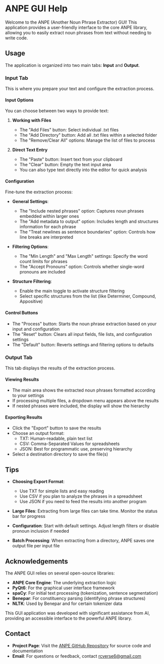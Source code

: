 # ANPE GUI Help

Welcome to the ANPE (Another Noun Phrase Extractor) GUI! This application provides a user-friendly interface to the core ANPE library, allowing you to easily extract noun phrases from text without needing to write code.

## Usage
The application is organized into two main tabs: **Input** and **Output**.

### Input Tab
This is where you prepare your text and configure the extraction process.

#### Input Options
You can choose between two ways to provide text:

1. **Working with Files**
   * The "Add Files" button: Select individual .txt files
   * The "Add Directory" button: Add all .txt files within a selected folder
   * The "Remove/Clear All" options: Manage the list of files to process

2. **Direct Text Entry**
   * The "Paste" button: Insert text from your clipboard
   * The "Clear" button: Empty the text input area
   * You can also type text directly into the editor for quick analysis

#### Configuration
Fine-tune the extraction process:

* **General Settings**:
  * The "Include nested phrases" option: Captures noun phrases embedded within larger ones
  * The "Add metadata to output" option: Includes length and structures information for each phrase
  * The "Treat newlines as sentence boundaries" option: Controls how line breaks are interpreted

* **Filtering Options**:
  * The "Min Length" and "Max Length" settings: Specify the word count limits for phrases
  * The "Accept Pronouns" option: Controls whether single-word pronouns are included

* **Structure Filtering**:
  * Enable the main toggle to activate structure filtering
  * Select specific structures from the list (like Determiner, Compound, Appositive)

#### Control Buttons
* The "Process" button: Starts the noun phrase extraction based on your input and configuration
* The "Reset" button: Clears all input fields, file lists, and configuration settings
* The "Default" button: Reverts settings and filtering options to defaults

### Output Tab
This tab displays the results of the extraction process.

#### Viewing Results
* The main area shows the extracted noun phrases formatted according to your settings
* If processing multiple files, a dropdown menu appears above the results
* If nested phrases were included, the display will show the hierarchy

#### Exporting Results
* Click the "Export" button to save the results
* Choose an output format:
  * TXT: Human-readable, plain text list
  * CSV: Comma-Separated Values for spreadsheets
  * JSON: Best for programmatic use, preserving hierarchy
* Select a destination directory to save the file(s)

## Tips
* **Choosing Export Format**:
  * Use TXT for simple lists and easy reading
  * Use CSV if you plan to analyze the phrases in a spreadsheet
  * Use JSON if you need to feed the results into another program

* **Large Files**: Extracting from large files can take time. Monitor the status bar for progress

* **Configuration**: Start with default settings. Adjust length filters or disable pronoun inclusion if needed

* **Batch Processing**: When extracting from a directory, ANPE saves one output file per input file

## Acknowledgements
The ANPE GUI relies on several open-source libraries:

* **ANPE Core Engine**: The underlying extraction logic
* **PyQt6**: For the graphical user interface framework
* **spaCy**: For initial text processing (tokenization, sentence segmentation)
* **Benepar**: For constituency parsing (identifying phrase structures)
* **NLTK**: Used by Benepar and for certain tokenizer data

This GUI application was developed with significant assistance from AI, providing an accessible interface to the powerful ANPE library.

## Contact
* **Project Page**: Visit the [ANPE GitHub Repository](https://github.com/rcverse/anpe) for source code and documentation
* **Email**: For questions or feedback, contact rcverse6@gmail.com